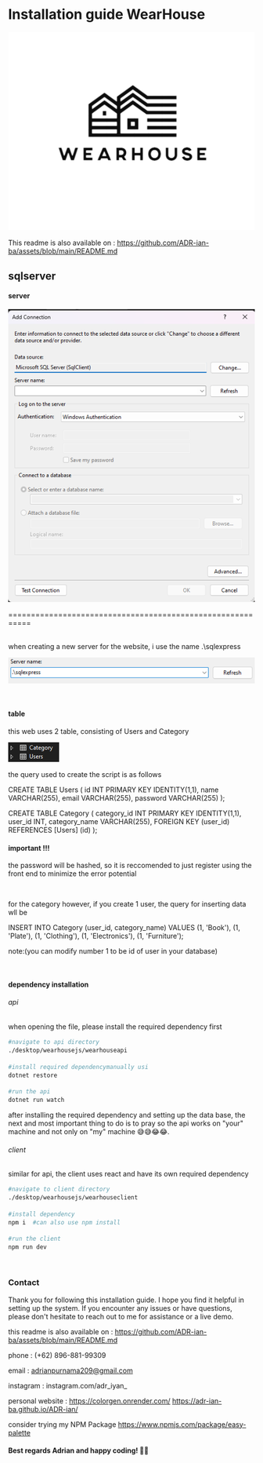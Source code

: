 # Installation guide WearHouse

![Alt Text](https://github.com/ADR-ian-ba/assets/blob/main/Logo-removebg-preview.png?raw=true)

This readme is also available on :
https://github.com/ADR-ian-ba/assets/blob/main/README.md


## sqlserver

#### server
![Alt Text](https://github.com/ADR-ian-ba/assets/blob/main/ss1.png?raw=true)

===========================================================

<br/>
when creating a new server for the website, i use the name .\sqlexpress 

![Alt Text](https://github.com/ADR-ian-ba/assets/blob/main/ss2.png?raw=true)

<br/>

#### table
this web uses 2 table, consisting of Users and Category

![Alt Text](https://github.com/ADR-ian-ba/assets/blob/main/ss3.png?raw=true)

the query used to create the script is as  follows 

CREATE TABLE Users (
    id INT PRIMARY KEY IDENTITY(1,1), 
    name VARCHAR(255), 
    email VARCHAR(255), 
    password VARCHAR(255)
);


CREATE TABLE Category (
    category_id INT PRIMARY KEY IDENTITY(1,1),
    user_id INT,
    category_name VARCHAR(255),
    FOREIGN KEY (user_id) REFERENCES [Users] (id)
);

#### important !!!

the password will be hashed, so it is reccomended to just register using the front end to minimize the error potential

<br/>

for the  category however, if you create 1 user, the query for inserting data wll be



INSERT INTO Category (user_id, category_name)
VALUES
    (1, 'Book'),
    (1, 'Plate'),
    (1, 'Clothing'),
    (1, 'Electronics'),
    (1, 'Furniture');

note:(you can modify number 1 to be id of user in your database)

<br/>

#### dependency installation
###### api
when opening the file, please install the required dependency first

```bash
#navigate to api directory
./desktop/wearhousejs/wearhouseapi

#install required dependencymanually usi
dotnet restore

#run the api
dotnet run watch
```
after installing the required dependency and setting up the data base, the next and most important thing to do is to pray so the api works on "your" machine and not only on "my" machine 😅😅😂😂.

###### client
similar for api, the client uses react and have its own required dependency

```bash
#navigate to client directory
./desktop/wearhousejs/wearhouseclient

#install dependency
npm i  #can also use npm install

#run the client
npm run dev
```

<br/>

### Contact
Thank you for following this installation guide. I hope you find it helpful in setting up the system. If you encounter any issues or have questions, please don't hesitate to reach out to me for assistance or a live demo.

this readme is also available on :
https://github.com/ADR-ian-ba/assets/blob/main/README.md

phone : (+62) 896-881-99309

email : [adrianpurnama209@gmail.com](mailto:adrianpurnama209@gmail.com)

instagram : instagram.com/adr_iyan_

personal website :
https://colorgen.onrender.com/
https://adr-ian-ba.github.io/ADR-ian/

consider trying my NPM Package
https://www.npmjs.com/package/easy-palette



#### Best regards Adrian and happy coding! 🎉🎉












